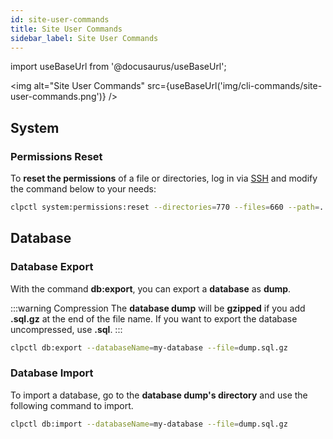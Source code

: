 ```yaml
---
id: site-user-commands
title: Site User Commands
sidebar_label: Site User Commands
---
```


import useBaseUrl from '@docusaurus/useBaseUrl';

<img alt="Site User Commands" src={useBaseUrl('img/cli-commands/site-user-commands.png')} />

## System

### Permissions Reset

To **reset the permissions** of a file or directories, log in via [SSH](../../frontend-area/ssh-ftp/#ssh-login) and modify the command below to your needs:

```bash
clpctl system:permissions:reset --directories=770 --files=660 --path=.
```

## Database

### Database Export

With the command **db:export**, you can export a **database** as **dump**.

:::warning Compression
The **database dump** will be **gzipped** if you add **.sql.gz** at the end of the file name. If you want to export the database uncompressed, use **.sql**.
:::

```bash
clpctl db:export --databaseName=my-database --file=dump.sql.gz
```

### Database Import

To import a database, go to the **database dump's directory** and use the following command to import.

```bash
clpctl db:import --databaseName=my-database --file=dump.sql.gz
```